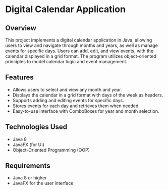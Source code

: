 # Digital Calendar Application

## Overview
This project implements a digital calendar application in Java, allowing users to view and navigate through months and years, 
as well as manage events for specific days. Users can add, edit, and view events, with the calendar displayed in a grid format. 
The program utilizes object-oriented principles to model calendar logic and event management.

## Features
- Allows users to select and view any month and year.
- Displays the calendar in a grid format with days of the week as headers.
- Supports adding and editing events for specific days.
- Stores events for each day and retrieves them when needed.
- Easy-to-use interface with ComboBoxes for year and month selection.

## Technologies Used
- Java 8
- JavaFX (for UI)
- Object-Oriented Programming (OOP)

## Requirements
- Java 8 or higher
- JavaFX for the user interface
